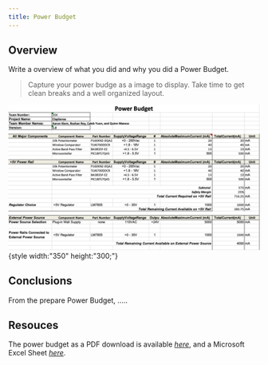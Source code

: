 ```yaml
---
title: Power Budget
---
```


## Overview
Write a overview of what you did and why you did a Power Budget.

> Capture your power budge as a image to display. Take time to get clean breaks and a well organized layout.

![budget1](PowerBudget.png){style width:"350" height:"300;"}


## Conclusions

From the prepare Power Budget, .....

## Resouces

The power budget as a PDF download is available [*here*](PowerBudget.pdf), and a Microsoft Excel Sheet [*here*](PowerBudget_QM.xlsx).
